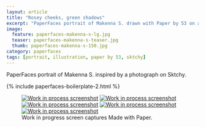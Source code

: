 ```yaml
---
layout: article
title: "Rosey cheeks, green shadows"
excerpt: "PaperFaces portrait of Makenna S. drawn with Paper by 53 on an iPad."
image: 
  feature: paperfaces-makenna-s-lg.jpg
  teaser: paperfaces-makenna-s-teaser.jpg
  thumb: paperfaces-makenna-s-150.jpg
category: paperfaces
tags: [portrait, illustration, paper by 53, sktchy]
---
```


PaperFaces portrait of Makenna S. inspired by a photograph on Sktchy.

{% include paperfaces-boilerplate-2.html %}

<figure class="third">
  <a href="{{ site.url }}/images/paperfaces-makenna-s-process-1-lg.jpg"><img src="{{ site.url }}/images/paperfaces-makenna-s-process-1-600.jpg" alt="Work in process screenshot"></a>
  <a href="{{ site.url }}/images/paperfaces-makenna-s-process-2-lg.jpg"><img src="{{ site.url }}/images/paperfaces-makenna-s-process-2-600.jpg" alt="Work in process screenshot"></a>
  <a href="{{ site.url }}/images/paperfaces-makenna-s-process-3-lg.jpg"><img src="{{ site.url }}/images/paperfaces-makenna-s-process-3-600.jpg" alt="Work in process screenshot"></a>
  <a href="{{ site.url }}/images/paperfaces-makenna-s-process-4-lg.jpg"><img src="{{ site.url }}/images/paperfaces-makenna-s-process-4-600.jpg" alt="Work in process screenshot"></a>
   <a href="{{ site.url }}/images/paperfaces-makenna-s-process-5-lg.jpg"><img src="{{ site.url }}/images/paperfaces-makenna-s-process-5-600.jpg" alt="Work in process screenshot"></a>
  <figcaption>Work in progress screen captures Made with Paper.</figcaption>
</figure>